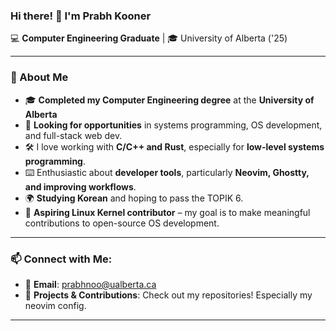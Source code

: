 ### Hi there! 👋 I'm Prabh Kooner

💻 **Computer Engineering Graduate** | 🎓 University of Alberta ('25)  

---

### 📌 About Me
- 🎓 **Completed my Computer Engineering degree** at the **University of Alberta**  
- 💼 **Looking for opportunities** in systems programming, OS development, and full-stack web dev.  
- 🛠️ I love working with **C/C++ and Rust**, especially for **low-level systems programming**.  
- ⌨️ Enthusiastic about **developer tools**, particularly **Neovim, Ghostty, and improving workflows**.  
- 🌍 **Studying Korean** and hoping to pass the TOPIK 6.
- 🐧 **Aspiring Linux Kernel contributor** – my goal is to make meaningful contributions to open-source OS development.

---

### 📫 Connect with Me:
- 📧 **Email**: prabhnoo@ualberta.ca  
- 📝 **Projects & Contributions**: Check out my repositories! Especially my neovim config.

---

